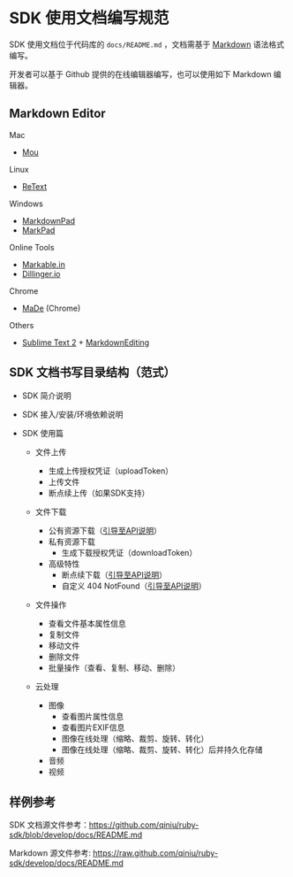 # SDK 使用文档编写规范

SDK 使用文档位于代码库的 `docs/README.md` ，文档需基于 [Markdown](http://markdown.tw/) 语法格式编写。

开发者可以基于 Github 提供的在线编辑器编写，也可以使用如下 Markdown 编辑器。

## Markdown Editor

Mac

* [Mou](http://mouapp.com/)

Linux

* [ReText](http://sourceforge.net/p/retext/home/ReText/)

Windows

* [MarkdownPad](http://markdownpad.com/)
* [MarkPad](http://code52.org/DownmarkerWPF/)

Online Tools

* [Markable.in](http://markable.in/)
* [Dillinger.io](http://dillinger.io/)

Chrome

* [MaDe](https://chrome.google.com/webstore/detail/oknndfeeopgpibecfjljjfanledpbkog) (Chrome)

Others

* [Sublime Text 2](http://www.sublimetext.com/2) + [MarkdownEditing](http://ttscoff.github.com/MarkdownEditing/)


## SDK 文档书写目录结构（范式）

- SDK 简介说明

- SDK 接入/安装/环境依赖说明

- SDK 使用篇

    - 文件上传
        - 生成上传授权凭证（uploadToken）
        - 上传文件
        - 断点续上传（如果SDK支持）
    
    - 文件下载
        - 公有资源下载（[引导至API说明](http://docs.qiniutek.com/v3/api/io/#public-download)）
        - 私有资源下载
            - 生成下载授权凭证（downloadToken）
        - 高级特性
            - 断点续下载（[引导至API说明](http://docs.qiniutek.com/v3/api/io/#download-by-range-bytes)）
            - 自定义 404 NotFound（[引导至API说明](http://docs.qiniutek.com/v3/api/io/#download-if-notfound)）
    
    - 文件操作
        - 查看文件基本属性信息
        - 复制文件
        - 移动文件
        - 删除文件
        - 批量操作（查看、复制、移动、删除）
    
    - 云处理
        - 图像
            - 查看图片属性信息
            - 查看图片EXIF信息
            - 图像在线处理（缩略、裁剪、旋转、转化）
            - 图像在线处理（缩略、裁剪、旋转、转化）后并持久化存储
        - 音频
        - 视频

## 样例参考

SDK 文档源文件参考：<https://github.com/qiniu/ruby-sdk/blob/develop/docs/README.md>

Markdown 源文件参考: <https://raw.github.com/qiniu/ruby-sdk/develop/docs/README.md>